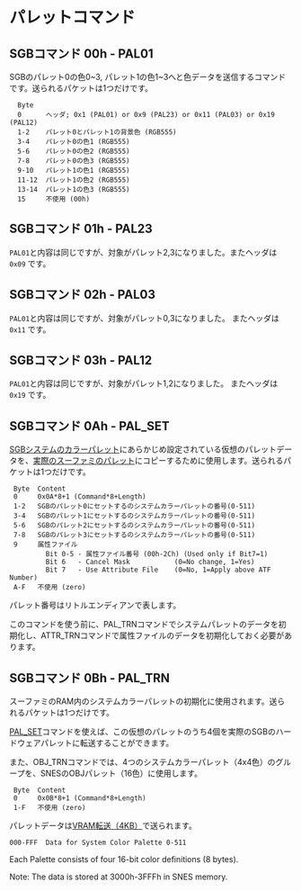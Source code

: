# パレットコマンド

## SGBコマンド 00h - PAL01

SGBのパレット0の色0~3, パレット1の色1~3へと色データを送信するコマンドです。送られるパケットは1つだけです。

```
  Byte
  0      ヘッダ; 0x1 (PAL01) or 0x9 (PAL23) or 0x11 (PAL03) or 0x19 (PAL12)
  1-2    パレット0とパレット1の背景色 (RGB555)
  3-4    パレット0の色1 (RGB555)
  5-6    パレット0の色2 (RGB555)
  7-8    パレット0の色3 (RGB555)
  9-10   パレット1の色1 (RGB555)
  11-12  パレット1の色2 (RGB555)
  13-14  パレット1の色3 (RGB555)
  15     不使用 (00h)
```

## SGBコマンド 01h - PAL23

`PAL01`と内容は同じですが、対象がパレット2,3になりました。またヘッダは `0x09` です。

## SGBコマンド 02h - PAL03

`PAL01`と内容は同じですが、対象がパレット0,3になりました。 またヘッダは `0x11` です。

## SGBコマンド 03h - PAL12

`PAL01`と内容は同じですが、対象がパレット1,2になりました。 またヘッダは `0x19` です。

## SGBコマンド 0Ah - PAL_SET

[SGBシステムのカラーパレット](../palette.md#-システムカラーパレット)にあらかじめ設定されている仮想のパレットデータを、[実際のスーファミのパレット](../palette.md#-パレットの種類)にコピーするために使用します。送られるパケットは1つだけです。

```
 Byte  Content
 0     0x0A*8+1 (Command*8+Length)
 1-2   SGBのパレット0にセットするのシステムカラーパレットの番号(0-511)
 3-4   SGBのパレット1にセットするのシステムカラーパレットの番号(0-511)
 5-6   SGBのパレット2にセットするのシステムカラーパレットの番号(0-511)
 7-8   SGBのパレット3にセットするのシステムカラーパレットの番号(0-511)
 9     属性ファイル
         Bit 0-5 - 属性ファイル番号 (00h-2Ch) (Used only if Bit7=1)
         Bit 6   - Cancel Mask           (0=No change, 1=Yes)
         Bit 7   - Use Attribute File    (0=No, 1=Apply above ATF Number)
 A-F   不使用 (zero)
```

パレット番号はリトルエンディアンで表します。

このコマンドを使う前に、PAL_TRNコマンドでシステムパレットのデータを初期化し、ATTR_TRNコマンドで属性ファイルのデータを初期化しておく必要があります。

## SGBコマンド 0Bh - PAL_TRN

スーファミのRAM内のシステムカラーパレットの初期化に使用されます。送られるパケットは1つだけです。

[PAL_SET](#sgbコマンド-0ah---pal_set)コマンドを使えば、この仮想のパレットのうち4個を実際のSGBのハードウェアパレットに転送することができます。

また、OBJ_TRNコマンドでは、4つのシステムカラーパレット（4x4色）のグループを、SNESのOBJパレット（16色）に使用します。

```
 Byte  Content
 0     0x0B*8+1 (Command*8+Length)
 1-F   不使用 (zero)
```

パレットデータは[VRAM転送（4KB）](../vram_transfer.md)で送られます。

```
000-FFF  Data for System Color Palette 0-511
```

Each Palette consists of four 16-bit color definitions (8 bytes). 

Note: The data is stored at 3000h-3FFFh in SNES memory.
